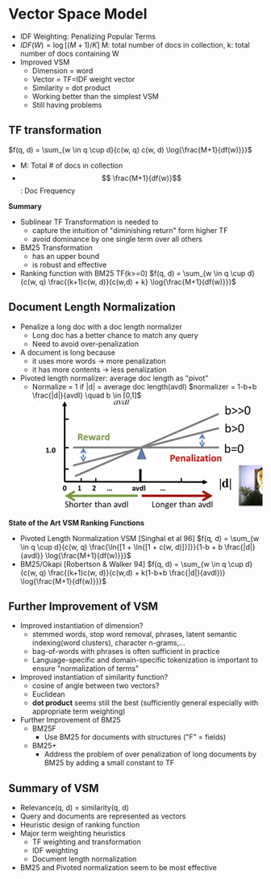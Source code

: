 # Vector Space Model

- IDF Weighting: Penalizing Popular Terms
- $IDF(W) = \log[(M+1)/K]$ M: total number of docs in collection, k: total number of docs containing W
- Improved VSM
    - Dimension = word
    - Vector = TF=IDF weight vector
    - Similarity = dot product
    - Working better than the simplest VSM
    - Still having problems

## TF transformation
$f(q, d) = \sum_{w \in q \cup d}{c(w, q) c(w, d) \log{\frac{M+1}{df(w)}}}$

- M: Total # of docs in collection
- $$ \frac{M+1}{df(w)}$$: Doc Frequency

**Summary**

- Sublinear TF Transformation is needed to
    - capture the intuition of "diminishing return" form higher TF
    - avoid dominance by one single term over all others
- BM25 Transformation
    - has an upper bound
    - is robust and effective
- Ranking function with BM25 TF(k>=0)
$f(q, d) = \sum_{w \in q \cup d}{c(w, q) \frac{(k+1)c(w, d)}{c(w,d) + k} \log{\frac{M+1}{df(w)}}}$  

## Document Length Normalization

- Penalize a long doc with a doc length normalizer
    - Long doc has a better chance to match any query
    - Need to avoid over-penalization
- A document is long because
    - it uses more words -> more penalization
    - it has more contents -> less penalization
- Pivoted length normalizer: average doc length as "pivot"
    - Normalize = 1 if |d| = average doc length(avdl)
$normalizer = 1-b+b \frac{|d|}{avdl} \quad b \in [0,1]$
![14984661671118](media/14984661671118.jpg)




**State of the Art VSM Ranking Functions**

- Pivoted Length Normalization VSM [Singhal et al 96]
$f(q, d) = \sum_{w \in q \cup d}{c(w, q) \frac{\ln{[1 + \ln{[1 + c(w, d)]}]}}{1-b + b \frac{|d|}{avdl}} \log{\frac{M+1}{df(w)}}}$
- BM25/Okapi [Robertson & Walker 94]
$f(q, d) = \sum_{w \in q \cup d}{c(w, q) \frac{(k+1)c(w, d)}{c(w,d) + k(1-b+b \frac{|d|}{avdl})} \log{\frac{M+1}{df(w)}}}$

## Further Improvement of VSM

- Improved instantiation of dimension?
    - stemmed words, stop word removal, phrases, latent semantic indexing(word clusters), character n-grams,...
    - bag-of-words with phrases is often sufficient in practice
    - Language-specific and domain-specific tokenization is important to ensure "normalization of terms"
- Improved instantiation of similarity function?
    - cosine of angle between two vectors? 
    - Euclidean
    - __dot product__ seems still the best (sufficiently general especially with appropriate term weighting)
- Further Improvement of BM25
    - BM25F
        - Use BM25 for documents with structures ("F" = fields)
    - BM25+
        - Address the problem of over penalization of long documents by BM25 by adding a small constant to TF

## Summary of VSM

- Relevance(q, d) = similarity(q, d)
- Query and documents are represented as vectors
- Heuristic design of ranking function
- Major term weighting heuristics
    - TF weighting and transformation
    - IDF weighting
    - Document length normalization
- BM25 and Pivoted normalization seem to be most effective

